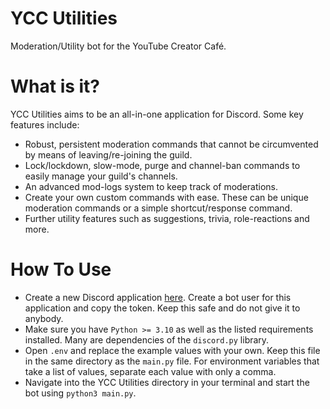 # YCC Utilities
Moderation/Utility bot for the YouTube Creator Café.

# What is it?
YCC Utilities aims to be an all-in-one application for Discord. Some key features include:
- Robust, persistent moderation commands that cannot be circumvented by means of leaving/re-joining the guild.
- Lock/lockdown, slow-mode, purge and channel-ban commands to easily manage your guild's channels.
- An advanced mod-logs system to keep track of moderations.
- Create your own custom commands with ease. These can be unique moderation commands or a simple shortcut/response command.
- Further utility features such as suggestions, trivia, role-reactions and more.

# How To Use
- Create a new Discord application [here](https://discord.com/developers/applications). Create a bot user for this application and copy the token. Keep this safe and do not give it to anybody.
- Make sure you have `Python >= 3.10` as well as the listed requirements installed. Many are dependencies of the `discord.py` library.
- Open `.env` and replace the example values with your own. Keep this file in the same directory as the `main.py` file. For environment variables that take a list of values, separate each value with only a comma.
- Navigate into the YCC Utilities directory in your terminal and start the bot using `python3 main.py`.